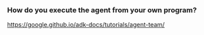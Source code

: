### How do you execute the agent from your own program?

https://google.github.io/adk-docs/tutorials/agent-team/


